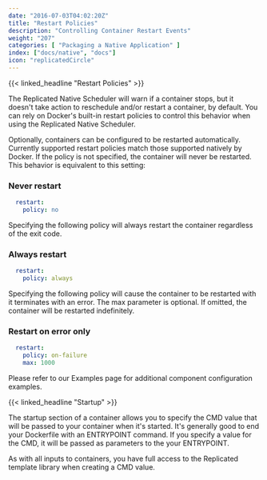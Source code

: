 ```yaml
---
date: "2016-07-03T04:02:20Z"
title: "Restart Policies"
description: "Controlling Container Restart Events"
weight: "207"
categories: [ "Packaging a Native Application" ]
index: ["docs/native", "docs"]
icon: "replicatedCircle"
---
```


{{< linked_headline "Restart Policies" >}}

The Replicated Native Scheduler will warn if a container stops, but it doesn't take action to reschedule and/or restart a container, by default. You can rely on Docker's built-in restart policies to control this behavior when using the Replicated Native Scheduler.

Optionally, containers can be configured to be restarted automatically. Currently supported restart policies match those supported natively by Docker. If the policy is not specified, the container will never be restarted. This behavior is equivalent to this setting:

### Never restart
```yaml
  restart:
    policy: no
```

Specifying the following policy will always restart the container regardless of the exit code.

### Always restart
```yaml
  restart:
    policy: always
```

Specifying the following policy will cause the container to be restarted with it terminates with an error. The max parameter is optional. If omitted, the container will be restarted indefinitely.

### Restart on error only

```yaml
  restart:
    policy: on-failure
    max: 1000
```
Please refer to our Examples page for additional component configuration examples.


{{< linked_headline "Startup" >}}

The startup section of a container allows you to specify the CMD value that will be passed to your container when it's started. It's generally good to end your Dockerfile with an ENTRYPOINT command. If you specify a value for the CMD, it will be passed as parameters to the your ENTRYPOINT.

As with all inputs to containers, you have full access to the Replicated template library when creating a CMD value.

